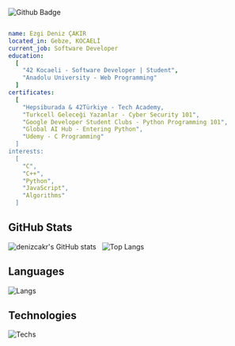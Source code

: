 ![Github Badge](https://komarev.com/ghpvc/?username=denizcakr&color=brightgreen)
```yaml

name: Ezgi Deniz ÇAKIR
located_in: Gebze, KOCAELİ
current_job: Software Developer
education:
  [
    "42 Kocaeli - Software Developer | Student",
    "Anadolu University - Web Programming"
  ]
certificates:
  [
    "Hepsiburada & 42Türkiye - Tech Academy,
    "Turkcell Geleceği Yazanlar - Cyber Security 101",
    "Google Developer Student Clubs - Python Programming 101",
    "Global AI Hub - Entering Python",
    "Udemy - C Programming"
  ]
interests:
  [
    "C",
    "C++",
    "Python",
    "JavaScript",
    "Algorithms"
  ]
```
## GitHub Stats
![denizcakr's GitHub stats](https://github-readme-stats.vercel.app/api?username=denizcakr&show_icons=true&theme=cobalt) &nbsp;&nbsp;![Top Langs](https://github-readme-stats.vercel.app/api/top-langs/?username=denizcakr&layout=compact&theme=cobalt)
## Languages
![Langs](https://skillicons.dev/icons?i=c,cpp,py,js,html,css,")
## Technologies
![Techs](https://skillicons.dev/icons?i=linux,vscode,git,bash,cmake,docker,kali,pycharm,linkedin,")
